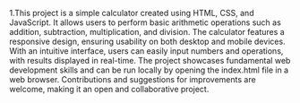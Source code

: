 1.This project is a simple calculator created using HTML, CSS, and JavaScript. It allows users to perform basic arithmetic operations such as addition, subtraction, multiplication, and division. The calculator features a responsive design, ensuring usability on both desktop and mobile devices. With an intuitive interface, users can easily input numbers and operations, with results displayed in real-time. The project showcases fundamental web development skills and can be run locally by opening the index.html file in a web browser. Contributions and suggestions for improvements are welcome, making it an open and collaborative project.
